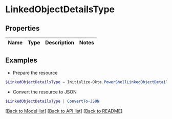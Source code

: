 # LinkedObjectDetailsType
## Properties

Name | Type | Description | Notes
------------ | ------------- | ------------- | -------------

## Examples

- Prepare the resource
```powershell
$LinkedObjectDetailsType = Initialize-Okta.PowerShellLinkedObjectDetailsType 
```

- Convert the resource to JSON
```powershell
$LinkedObjectDetailsType | ConvertTo-JSON
```

[[Back to Model list]](../README.md#documentation-for-models) [[Back to API list]](../README.md#documentation-for-api-endpoints) [[Back to README]](../README.md)

